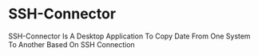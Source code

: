 # SSH-Connector
SSH-Connector Is A Desktop Application To Copy Date From One System To Another Based On SSH Connection
